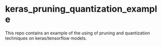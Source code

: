 # keras_pruning_quantization_example

This repo contains an example of the using of pruning and quantization techniques on keras/tensorflow models.